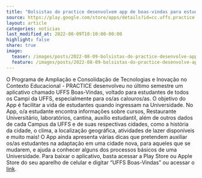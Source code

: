 ```yaml
---
title: "Bolsistas do practice desenvolvem app de boas-vindas para estudantes da UFFS."
source: https://play.google.com/store/apps/details?id=cc.uffs.practice.app_boas_vindas
layout: article
categories: noticias
last_modified_at: 2022-08-09T10:10:00-00:00
highlight: false
share: true
image:
  teaser: /images/posts/2022-08-09-bolsistas-do-practice-desenvolve-app-boas-vindas.png
  feature: /images/posts/2022-08-09-bolsistas-do-practice-desenvolve-app-boas-vindas.png
---
```

O Programa de Ampliação e Consolidação de Tecnologias e Inovação no Contexto Educacional - PRACTICE desenvolveu no último semestre um aplicativo chamado UFFS Boas-Vindas, voltado para estudantes de todos os Campi da UFFS, especialmente para os/as calouros/as. O objetivo do App é facilitar a vida de estudantes quando ingressam na Universidade. No App, o/a estudante encontra informações sobre cursos, Restaurante Universitário, laboratórios, cantina, auxílio estudantil, além de outros dados de cada Campus da UFFS e de suas respectivas cidades, como a história da cidade, o clima, a localização geográfica, atividades de lazer disponíveis e muito mais! O App ainda apresenta várias dicas que pretendem auxiliar os/as estudantes na adaptação em uma cidade nova, para aqueles que se mudarem, e ajuda a conhecer alguns dos processos básicos de uma Universidade. Para baixar o aplicativo, basta acessar a Play Store ou Apple Store do seu aparelho de celular e digitar “UFFS Boas-Vindas” ou acessar o [link]({{page.source}}).
